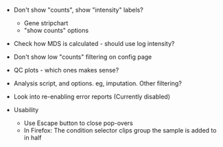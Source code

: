 
* Don't show "counts", show "intensity" labels?
    * Gene stripchart
    * "show counts" options
* Check how MDS is calculated - should use log intensity?
* Don't show low "counts" filtering on config page
* QC plots - which ones makes sense?

* Analysis script, and options.  eg, imputation.  Other filtering?

* Look into re-enabling error reports (Currently disabled)

* Usability
	* Use Escape button to close pop-overs
    * In Firefox: The condition selector clips group the sample is added to in half
